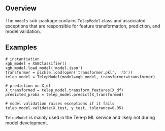 ## Overview

The `models` sub-package contains `TelepModel` class and associated exceptions
that are responsible for feature transformation, prediction, and model
validation.

## Examples

```
# instantiation
xgb_model = XGBClassifier()
xgb_model.load_model('model.json')
transformer = pickle.load(open('transformer.pkl', 'rb'))
telep_model = TelepModel(model=xgb_model, transformer=transformer)

# prediction on X_df
X_transformed = telep_model.transform_features(X_df)
predicted_proba = telep_model.predict(X_transformed)

# model validation raises exceptions if it fails
telep_model.validate(X_test, y_test, tolerance=0.05)
```

`TelepModel` is mainly used in the Tele-p ML service and likely not during
model development.
